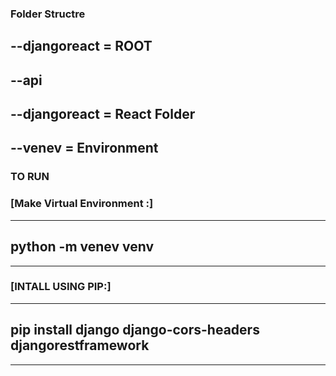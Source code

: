 ### Folder Structre

## --djangoreact = ROOT

## --api

## --djangoreact = React Folder

## --venev = Environment

### TO RUN

### [Make Virtual Environment :]

---

## python -m venev venv

---

### [INTALL USING PIP:]

---

## pip install django django-cors-headers djangorestframework

---
